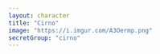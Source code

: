 ```yaml
---
layout: character
title: "Cirno"
image: "https://i.imgur.com/A3Oermp.png"
secretGroup: "cirno"
---
```

